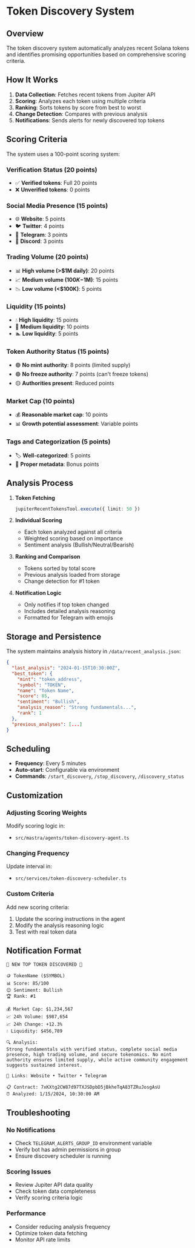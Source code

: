 # Token Discovery System

## Overview

The token discovery system automatically analyzes recent Solana tokens and identifies promising opportunities based on comprehensive scoring criteria.

## How It Works

1. **Data Collection**: Fetches recent tokens from Jupiter API
2. **Scoring**: Analyzes each token using multiple criteria
3. **Ranking**: Sorts tokens by score from best to worst
4. **Change Detection**: Compares with previous analysis
5. **Notifications**: Sends alerts for newly discovered top tokens

## Scoring Criteria

The system uses a 100-point scoring system:

### Verification Status (20 points)
- ✅ **Verified tokens**: Full 20 points
- ❌ **Unverified tokens**: 0 points

### Social Media Presence (15 points)
- 🌐 **Website**: 5 points
- 🐦 **Twitter**: 4 points
- 📱 **Telegram**: 3 points
- 💬 **Discord**: 3 points

### Trading Volume (20 points)
- 📊 **High volume (>$1M daily)**: 20 points
- 📈 **Medium volume ($100K-$1M)**: 15 points
- 📉 **Low volume (<$100K)**: 5 points

### Liquidity (15 points)
- 💧 **High liquidity**: 15 points
- 🌊 **Medium liquidity**: 10 points
- 🏊 **Low liquidity**: 5 points

### Token Authority Status (15 points)
- 🟢 **No mint authority**: 8 points (limited supply)
- 🟢 **No freeze authority**: 7 points (can't freeze tokens)
- 🟡 **Authorities present**: Reduced points

### Market Cap (10 points)
- 💰 **Reasonable market cap**: 10 points
- 📊 **Growth potential assessment**: Variable points

### Tags and Categorization (5 points)
- 🏷️ **Well-categorized**: 5 points
- 📝 **Proper metadata**: Bonus points

## Analysis Process

1. **Token Fetching**
   ```typescript
   jupiterRecentTokensTool.execute({ limit: 50 })
   ```

2. **Individual Scoring**
   - Each token analyzed against all criteria
   - Weighted scoring based on importance
   - Sentiment analysis (Bullish/Neutral/Bearish)

3. **Ranking and Comparison**
   - Tokens sorted by total score
   - Previous analysis loaded from storage
   - Change detection for #1 token

4. **Notification Logic**
   - Only notifies if top token changed
   - Includes detailed analysis reasoning
   - Formatted for Telegram with emojis

## Storage and Persistence

The system maintains analysis history in `/data/recent_analysis.json`:

```json
{
  "last_analysis": "2024-01-15T10:30:00Z",
  "best_token": {
    "mint": "token_address",
    "symbol": "TOKEN",
    "name": "Token Name",
    "score": 85,
    "sentiment": "Bullish",
    "analysis_reason": "Strong fundamentals...",
    "rank": 1
  },
  "previous_analyses": [...]
}
```

## Scheduling

- **Frequency**: Every 5 minutes
- **Auto-start**: Configurable via environment
- **Commands**: `/start_discovery`, `/stop_discovery`, `/discovery_status`

## Customization

### Adjusting Scoring Weights
Modify scoring logic in:
- `src/mastra/agents/token-discovery-agent.ts`

### Changing Frequency
Update interval in:
- `src/services/token-discovery-scheduler.ts`

### Custom Criteria
Add new scoring criteria:
1. Update the scoring instructions in the agent
2. Modify the analysis reasoning logic
3. Test with real token data

## Notification Format

```
🚨 NEW TOP TOKEN DISCOVERED 🚨

🪙 TokenName ($SYMBOL)
📊 Score: 85/100
😊 Sentiment: Bullish
🏆 Rank: #1

💰 Market Cap: $1,234,567
📈 24h Volume: $987,654
📈 24h Change: +12.3%
💧 Liquidity: $456,789

🔍 Analysis:
Strong fundamentals with verified status, complete social media presence, high trading volume, and secure tokenomics. No mint authority ensures limited supply, while active community engagement suggests sustained interest.

🔗 Links: Website • Twitter • Telegram

📋 Contract: 7xKXtg2CW87d97TXJSDpbD5jBkheTqA83TZRuJosgAsU
⏰ Analyzed: 1/15/2024, 10:30:00 AM
```

## Troubleshooting

### No Notifications
- Check `TELEGRAM_ALERTS_GROUP_ID` environment variable
- Verify bot has admin permissions in group
- Ensure discovery scheduler is running

### Scoring Issues
- Review Jupiter API data quality
- Check token data completeness
- Verify scoring criteria logic

### Performance
- Consider reducing analysis frequency
- Optimize token data fetching
- Monitor API rate limits

